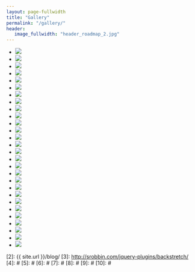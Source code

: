 ```yaml
---
layout: page-fullwidth
title: "Gallery"
permalink: "/gallery/"
header:
   image_fullwidth: "header_roadmap_2.jpg"
---
```

<ul class="clearing-thumbs small-block-grid-5" data-clearing>
  <li><a href="{{ site.url }}/images/gallery/gallery1.jpg"><img data-caption="" class="th" src="{{ site.url }}/images/gallery/gallery1.jpg"></a></li>
  <li><a href="{{ site.url }}/images/gallery/gallery2.jpg"><img data-caption="" class="th" src="{{ site.url }}/images/gallery/gallery2.jpg"></a></li>
  <li><a href="{{ site.url }}/images/gallery/gallery3.jpg"><img data-caption="" class="th" src="{{ site.url }}/images/gallery/gallery3.jpg"></a></li>
  <li><a href="{{ site.url }}/images/gallery/gallery4.jpg"><img data-caption="" class="th" src="{{ site.url }}/images/gallery/gallery4.jpg"></a></li>
  <li><a href="{{ site.url }}/images/gallery/gallery5.jpg"><img data-caption="" class="th" src="{{ site.url }}/images/gallery/gallery5.jpg"></a></li>
  <li><a href="{{ site.url }}/images/gallery/gallery6.jpg"><img data-caption="" class="th" src="{{ site.url }}/images/gallery/gallery6.jpg"></a></li>
  <li><a href="{{ site.url }}/images/gallery/gallery7.jpg"><img data-caption="" class="th" src="{{ site.url }}/images/gallery/gallery7.jpg"></a></li>
  <li><a href="{{ site.url }}/images/gallery/gallery8.jpg"><img data-caption="" class="th" src="{{ site.url }}/images/gallery/gallery8.jpg"></a></li>
  <li><a href="{{ site.url }}/images/gallery/gallery9.jpg"><img data-caption="" class="th" src="{{ site.url }}/images/gallery/gallery9.jpg"></a></li>
  <li><a href="{{ site.url }}/images/gallery/gallery10.jpg"><img data-caption="" class="th" src="{{ site.url }}/images/gallery/gallery10.jpg"></a></li>
  <li><a href="{{ site.url }}/images/gallery/gallery11.jpg"><img data-caption="" class="th" src="{{ site.url }}/images/gallery/gallery11.jpg"></a></li>
  <li><a href="{{ site.url }}/images/gallery/gallery12.jpg"><img data-caption="" class="th" src="{{ site.url }}/images/gallery/gallery12.jpg"></a></li>
  <li><a href="{{ site.url }}/images/gallery/gallery13.jpg"><img data-caption="" class="th" src="{{ site.url }}/images/gallery/gallery13.jpg"></a></li>
  <li><a href="{{ site.url }}/images/gallery/gallery14.jpg"><img data-caption="" class="th" src="{{ site.url }}/images/gallery/gallery14.jpg"></a></li>
  <li><a href="{{ site.url }}/images/gallery/gallery15.jpg"><img data-caption="" class="th" src="{{ site.url }}/images/gallery/gallery15.jpg"></a></li>
  <li><a href="{{ site.url }}/images/gallery/gallery16.jpg"><img data-caption="" class="th" src="{{ site.url }}/images/gallery/gallery16.jpg"></a></li>
  <li><a href="{{ site.url }}/images/gallery/gallery17.jpg"><img data-caption="" class="th" src="{{ site.url }}/images/gallery/gallery17.jpg"></a></li>
  <li><a href="{{ site.url }}/images/gallery/gallery18.jpg"><img data-caption="" class="th" src="{{ site.url }}/images/gallery/gallery18.jpg"></a></li>
  <li><a href="{{ site.url }}/images/gallery/gallery19.jpg"><img data-caption="" class="th" src="{{ site.url }}/images/gallery/gallery19.jpg"></a></li>
  <li><a href="{{ site.url }}/images/gallery/gallery20.jpg"><img data-caption="" class="th" src="{{ site.url }}/images/gallery/gallery20.jpg"></a></li>
  <li><a href="{{ site.url }}/images/gallery/gallery21.jpg"><img data-caption="" class="th" src="{{ site.url }}/images/gallery/gallery21.jpg"></a></li>
  <li><a href="{{ site.url }}/images/gallery/gallery22.jpg"><img data-caption="" class="th" src="{{ site.url }}/images/gallery/gallery22.jpg"></a></li>
  <li><a href="{{ site.url }}/images/gallery/gallery23.jpg"><img data-caption="" class="th" src="{{ site.url }}/images/gallery/gallery23.jpg"></a></li>
  <li><a href="{{ site.url }}/images/gallery/gallery24.jpg"><img data-caption="" class="th" src="{{ site.url }}/images/gallery/gallery24.jpg"></a></li>
  <li><a href="{{ site.url }}/images/gallery/gallery25.jpg"><img data-caption="" class="th" src="{{ site.url }}/images/gallery/gallery25.jpg"></a></li>
  <li><a href="{{ site.url }}/images/gallery/gallery26.jpg"><img data-caption="" class="th" src="{{ site.url }}/images/gallery/gallery26.jpg"></a></li>
  <li><a href="{{ site.url }}/images/gallery/gallery27.jpg"><img data-caption="" class="th" src="{{ site.url }}/images/gallery/gallery27.jpg"></a></li>
  <li><a href="{{ site.url }}/images/gallery/gallery28.jpg"><img data-caption="" class="th" src="{{ site.url }}/images/gallery/gallery28.jpg"></a></li>
</ul>

 [1]: http://kramdown.gettalong.org/converter/html.html#toc
 [2]: {{ site.url }}/blog/
 [3]: http://srobbin.com/jquery-plugins/backstretch/
 [4]: #
 [5]: #
 [6]: #
 [7]: #
 [8]: #
 [9]: #
 [10]: #